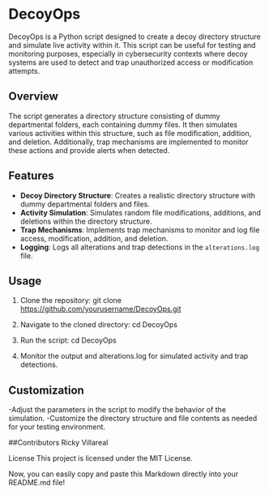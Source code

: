 # DecoyOps

DecoyOps is a Python script designed to create a decoy directory structure and simulate live activity within it. This script can be useful for testing and monitoring purposes, especially in cybersecurity contexts where decoy systems are used to detect and trap unauthorized access or modification attempts.

## Overview

The script generates a directory structure consisting of dummy departmental folders, each containing dummy files. It then simulates various activities within this structure, such as file modification, addition, and deletion. Additionally, trap mechanisms are implemented to monitor these actions and provide alerts when detected.

## Features

- **Decoy Directory Structure**: Creates a realistic directory structure with dummy departmental folders and files.
- **Activity Simulation**: Simulates random file modifications, additions, and deletions within the directory structure.
- **Trap Mechanisms**: Implements trap mechanisms to monitor and log file access, modification, addition, and deletion.
- **Logging**: Logs all alterations and trap detections in the `alterations.log` file.

## Usage

1. Clone the repository:
  git clone https://github.com/yourusername/DecoyOps.git

2. Navigate to the cloned directory:
  cd DecoyOps

3. Run the script:
  cd DecoyOps

4. Monitor the output and alterations.log for simulated activity and trap detections.

## Customization
-Adjust the parameters in the script to modify the behavior of the simulation.
-Customize the directory structure and file contents as needed for your testing environment.

##Contributors
Ricky Villareal

License
This project is licensed under the MIT License.

Now, you can easily copy and paste this Markdown directly into your README.md file!

